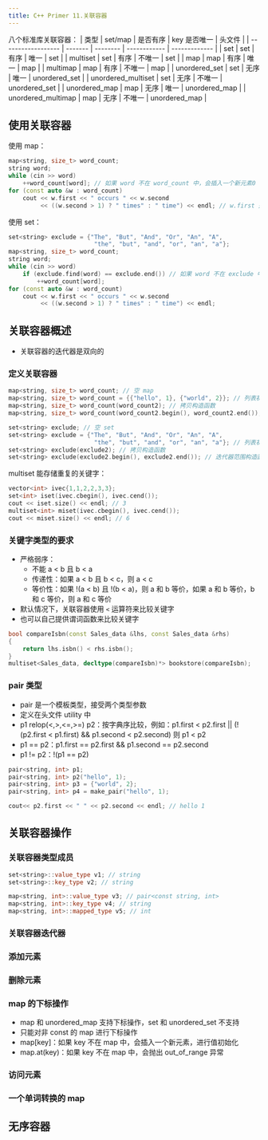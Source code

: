 ```yaml
---
title: C++ Primer 11.关联容器
---
```


八个标准库关联容器：
| 类型 | set/map | 是否有序 | key 是否唯一 | 头文件 |
| ------------------ | ------- | -------- | ------------ | ------------- |
| set | set | 有序 | 唯一 | set |
| multiset | set | 有序 | 不唯一 | set |
| map | map | 有序 | 唯一 | map |
| multimap | map | 有序 | 不唯一 | map |
| unordered_set | set | 无序 | 唯一 | unordered_set |
| unordered_multiset | set | 无序 | 不唯一 | unordered_set |
| unordered_map | map | 无序 | 唯一 | unordered_map |
| unordered_multimap | map | 无序 | 不唯一 | unordered_map |

## 使用关联容器

使用 map：

```cpp
map<string, size_t> word_count;
string word;
while (cin >> word)
	++word_count[word]; // 如果 word 不在 word_count 中，会插入一个新元素0
for (const auto &w : word_count)
	cout << w.first << " occurs " << w.second
		 << ((w.second > 1) ? " times" : " time") << endl; // w.first 是关键字，w.second 是值
```

使用 set：

```cpp
set<string> exclude = {"The", "But", "And", "Or", "An", "A",
						"the", "but", "and", "or", "an", "a"};
map<string, size_t> word_count;
string word;
while (cin >> word)
	if (exclude.find(word) == exclude.end()) // 如果 word 不在 exclude 中
		++word_count[word];
for (const auto &w : word_count)
	cout << w.first << " occurs " << w.second
		 << ((w.second > 1) ? " times" : " time") << endl;
```

## 关联容器概述

- 关联容器的迭代器是双向的

### 定义关联容器

```cpp
map<string, size_t> word_count; // 空 map
map<string, size_t> word_count = {{"hello", 1}, {"world", 2}}; // 列表初始化
map<string, size_t> word_count(word_count2); // 拷贝构造函数
map<string, size_t> word_count(word_count2.begin(), word_count2.end()); // 迭代器范围构造函数，只要迭代器指向的元素类型可以转换为 map 的 元素类型

set<string> exclude; // 空 set
set<string> exclude = {"The", "But", "And", "Or", "An", "A",
						"the", "but", "and", "or", "an", "a"}; // 列表初始化
set<string> exclude(exclude2); // 拷贝构造函数
set<string> exclude(exclude2.begin(), exclude2.end()); // 迭代器范围构造函数
```

multiset 能存储重复的关键字：

```cpp
vector<int> ivec{1,1,2,2,3,3};
set<int> iset(ivec.cbegin(), ivec.cend());
cout << iset.size() << endl; // 3
multiset<int> miset(ivec.cbegin(), ivec.cend());
cout << miset.size() << endl; // 6
```

### 关键字类型的要求

- 严格弱序：
  - 不能 a < b 且 b < a
  - 传递性：如果 a < b 且 b < c，则 a < c
  - 等价性：如果 !(a < b) 且 !(b < a)，则 a 和 b 等价，如果 a 和 b 等价，b 和 c 等价，则 a 和 c 等价
- 默认情况下，关联容器使用 `<` 运算符来比较关键字
- 也可以自己提供谓词函数来比较关键字

```cpp
bool compareIsbn(const Sales_data &lhs, const Sales_data &rhs)
{
	return lhs.isbn() < rhs.isbn();
}
multiset<Sales_data, decltype(compareIsbn)*> bookstore(compareIsbn);
```

### pair 类型

- pair 是一个模板类型，接受两个类型参数
- 定义在头文件 utility 中
- p1 relop(<,>,<=,>=) p2：按字典序比较，例如：p1.first < p2.first || (!(p2.first < p1.first) && p1.second < p2.second) 则 p1 < p2
- p1 == p2：p1.first == p2.first && p1.second == p2.second
- p1 != p2：!(p1 == p2)

```cpp
pair<string, int> p1;
pair<string, int> p2("hello", 1);
pair<string, int> p3 = {"world", 2};
pair<string, int> p4 = make_pair("hello", 1);

cout<< p2.first << " " << p2.second << endl; // hello 1
```

## 关联容器操作

### 关联容器类型成员

```cpp
set<string>::value_type v1; // string
set<string>::key_type v2; // string

map<string, int>::value_type v3; // pair<const string, int>
map<string, int>::key_type v4; // string
map<string, int>::mapped_type v5; // int
```

### 关联容器迭代器

### 添加元素

### 删除元素

### map 的下标操作

- map 和 unordered_map 支持下标操作，set 和 unordered_set 不支持
- 只能对非 const 的 map 进行下标操作
- map[key]：如果 key 不在 map 中，会插入一个新元素，进行值初始化
- map\.at(key)：如果 key 不在 map 中，会抛出 out_of_range 异常

### 访问元素

### 一个单词转换的 map

## 无序容器

